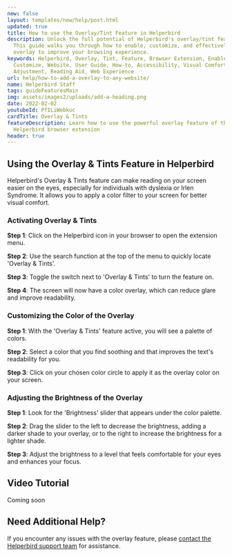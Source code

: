 ```yaml
---
new: false
layout: templates/new/help/post.html
updated: true
title: How to use the Overlay/Tint Feature in Helperbird
description: Unlock the full potential of Helperbird's overlay/tint feature.
  This guide walks you through how to enable, customize, and effectively use the
  overlay to improve your browsing experience.
keywords: Helperbird, Overlay, Tint, Feature, Browser Extension, Enable,
  Customize, Website, User Guide, How-to, Accessibility, Visual Comfort, Screen
  Adjustment, Reading Aid, Web Experience
url: help/how-to-add-a-overlay-to-any-website/
name: Helperbird Staff
tags: guideFeaturesMain
img: assets/images2/uploads/add-a-heading.png
date: 2022-02-02
youtubeId: PfILiWebkuc
cardTitle: Overlay & Tints
featureDescription: Learn how to use the powerful overlay feature of the
  Helperbird browser extension
header: true
---
```


## Using the Overlay & Tints Feature in Helperbird

Helperbird's Overlay & Tints feature can make reading on your screen easier on the eyes, especially for individuals with dyslexia or Irlen Syndrome. It allows you to apply a color filter to your screen for better visual comfort.

### Activating Overlay & Tints

**Step 1**: Click on the Helperbird icon in your browser to open the extension menu.

**Step 2**: Use the search function at the top of the menu to quickly locate 'Overlay & Tints'.

**Step 3**: Toggle the switch next to 'Overlay & Tints' to turn the feature on.

**Step 4**: The screen will now have a color overlay, which can reduce glare and improve readability.

### Customizing the Color of the Overlay

**Step 1**: With the 'Overlay & Tints' feature active, you will see a palette of colors.

**Step 2**: Select a color that you find soothing and that improves the text's readability for you.

**Step 3**: Click on your chosen color circle to apply it as the overlay color on your screen.

### Adjusting the Brightness of the Overlay

**Step 1**: Look for the 'Brightness' slider that appears under the color palette.

**Step 2**: Drag the slider to the left to decrease the brightness, adding a darker shade to your overlay, or to the right to increase the brightness for a lighter shade.

**Step 3**: Adjust the brightness to a level that feels comfortable for your eyes and enhances your focus.


## Video Tutorial

Coming soon

## Need Additional Help?
If you encounter any issues with the overlay feature, please [contact the Helperbird support team](/support) for assistance.
